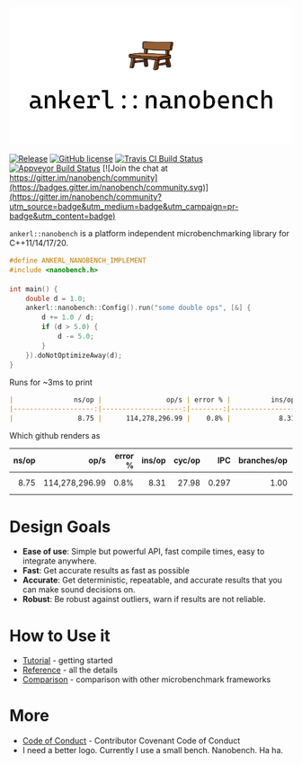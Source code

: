 <a id="top"></a>
![ankerl::nanobench logo](docs/logo-nanobench.png)

[![Release](https://img.shields.io/github/release/martinus/nanobench.svg)](https://github.com/martinus/nanobench/releases)
[![GitHub license](https://img.shields.io/github/license/martinus/nanobench.svg)](https://raw.githubusercontent.com/martinus/nanobench/master/LICENSE)
[![Travis CI Build Status](https://travis-ci.com/martinus/nanobench.svg?branch=master)](https://travis-ci.com/martinus/nanobench)
[![Appveyor Build Status](https://ci.appveyor.com/api/projects/status/github/martinus/nanobench?branch=master&svg=true)](https://ci.appveyor.com/project/martinus/nanobench)
[![Join the chat at https://gitter.im/nanobench/community](https://badges.gitter.im/nanobench/community.svg)](https://gitter.im/nanobench/community?utm_source=badge&utm_medium=badge&utm_campaign=pr-badge&utm_content=badge)

`ankerl::nanobench` is a platform independent microbenchmarking library for C++11/14/17/20.

```cpp
#define ANKERL_NANOBENCH_IMPLEMENT
#include <nanobench.h>

int main() {
    double d = 1.0;
    ankerl::nanobench::Config().run("some double ops", [&] {
        d += 1.0 / d;
        if (d > 5.0) {
            d -= 5.0;
        }
    }).doNotOptimizeAway(d);
}
```

Runs for ~3ms to print

```markdown
|               ns/op |                op/s | error % |          ins/op |          cyc/op |    IPC |    branches/op | missed% | total sec | benchmark
|--------------------:|--------------------:|--------:|----------------:|----------------:|-------:|---------------:|--------:|----------:|:----------------------------------------------
|                8.75 |      114,278,296.99 |    0.8% |            8.31 |           27.98 |  0.297 |           1.00 |    8.9% |      0.00 | some double ops
```

Which github renders as

|               ns/op |                op/s | error % |          ins/op |          cyc/op |    IPC |    branches/op | missed% | total sec | benchmark
|--------------------:|--------------------:|--------:|----------------:|----------------:|-------:|---------------:|--------:|----------:|:----------------------------------------------
|                8.75 |      114,278,296.99 |    0.8% |            8.31 |           27.98 |  0.297 |           1.00 |    8.9% |      0.00 | some double ops

# Design Goals

* **Ease of use**: Simple but powerful API, fast compile times, easy to integrate anywhere.
* **Fast**: Get accurate results as fast as possible
* **Accurate**: Get deterministic, repeatable, and accurate results that you can make sound decisions on.
* **Robust**: Be robust against outliers, warn if results are not reliable.

# How to Use it

* [Tutorial](docs/tutorial.md#top) - getting started
* [Reference](docs/reference.md#top) - all the details
* [Comparison](docs/comparison.md#top) - comparison with other microbenchmark frameworks

# More

* [Code of Conduct](CODE_OF_CONDUCT.md) - Contributor Covenant Code of Conduct
* I need a better logo. Currently I use a small bench. Nanobench. Ha ha.

